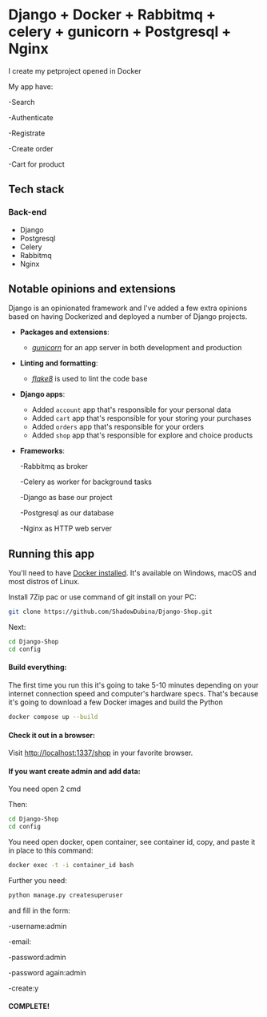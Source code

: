 # Django + Docker + Rabbitmq + celery + gunicorn + Postgresql + Nginx

I create my petproject opened in Docker

My app have:

 -Search
 
 -Authenticate
 
 -Registrate
 
 -Create order
 
 -Cart for product

## Tech stack

### Back-end

- Django
- Postgresql
- Celery
- Rabbitmq
- Nginx

## Notable opinions and extensions

Django is an opinionated framework and I've added a few extra opinions based on having Dockerized and deployed a number of Django projects.

- **Packages and extensions**:
    - *[gunicorn](https://gunicorn.org/)* for an app server in both development and production


- **Linting and formatting**:
    - *[flake8](https://github.com/PyCQA/flake8)* is used to lint the code base


- **Django apps**:
    - Added `account` app that's responsible for your personal data
    - Added `cart` app that's responsible for your storing your purchases
    - Added `orders` app that's responsible for your orders
    - Added `shop` app that's responsible for explore and choice products

- **Frameworks**:
  
    -Rabbitmq as broker
  
    -Celery as worker for background tasks
  
    -Django as base our project
  
    -Postgresql as our database 

    -Nginx as HTTP web server

## Running this app

You'll need to have [Docker installed](https://docs.docker.com/get-docker/).
It's available on Windows, macOS and most distros of Linux.

Install 7Zip pac or use command of git install on your PC:
```sh
git clone https://github.com/ShadowDubina/Django-Shop.git
```
Next:

```sh
cd Django-Shop
cd config

```

#### Build everything:

The first time you run this it's going to take 5-10 minutes depending on your internet connection speed and computer's hardware specs. That's because it's going to download a few Docker images and build the Python

```sh
docker compose up --build
```

#### Check it out in a browser:

Visit <http://localhost:1337/shop> in your favorite browser.


#### If you want create admin and add data:
You need open 2 cmd

Then:
```sh
cd Django-Shop
cd config
```
You need open docker, open container, see container id, copy, and paste it in place to this command:
```sh
docker exec -t -i container_id bash
```
Further you need:
```sh
python manage.py createsuperuser
```
and fill in the form:

-username:admin

-email:

-password:admin

-password again:admin

-create:y

#### COMPLETE!

